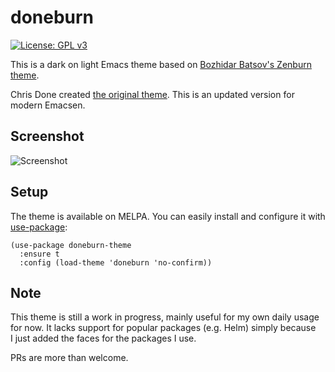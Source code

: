 # doneburn

[![License: GPL v3](https://img.shields.io/badge/License-GPL%20v3-blue.svg)](https://www.gnu.org/licenses/gpl-3.0)

This is a dark on light Emacs theme based on [Bozhidar Batsov's Zenburn
theme](https://github.com/bbatsov/zenburn-emacs).

Chris Done created [the original theme](https://github.com/chrisdone/zenburn).
This is an updated version for modern Emacsen.

## Screenshot

![Screenshot](https://github.com/manuel-uberti/doneburn/blob/master/screenshot.png)

## Setup

The theme is available on MELPA. You can easily install and configure it with [use-package](https://github.com/jwiegley/use-package):

``` emacs-lisp
(use-package doneburn-theme
  :ensure t
  :config (load-theme 'doneburn 'no-confirm))
```

## Note

This theme is still a work in progress, mainly useful for my own daily usage for
now. It lacks support for popular packages (e.g. Helm) simply because I just
added the faces for the packages I use.

PRs are more than welcome.
